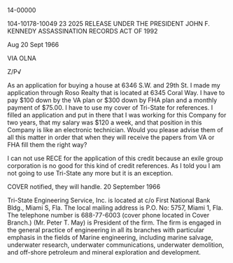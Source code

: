 14-00000

104-10178-10049 23 2025 RELEASE UNDER THE PRESIDENT JOHN F. KENNEDY ASSASSINATION RECORDS ACT OF 1992

Aug 20 Sept 1966

VIA OLNA

Z/P√

As an application for buying a house at 6346 S.W. and 29th St. I made my application through Roso Realty that is located at 6345 Coral Way. I have to pay $100 down by the VA plan or $300 down by FHA plan and a monthly payment of $75.00. I have to use my cover of Tri-State for references. I filled an application and put in there that I was working for this Company for two years, that my salary was $120 a week, and that position in this Company is like an electronic technician. Would you please advise them of all this matter in order that when they will receive the papers from VA or FHA fill them the right way?

I can not use RECE for the application of this credit because an exile group corporation is no good for this kind of credit references. As I told you I am not going to use Tri-State any more but it is an exception.

COVER notified, they will handle. 20 September 1966

Tri-State Engineering Service, Inc. is located at c/o First National Bank Bldg., Miami S, Fla. The local mailing address is P.O. No: 5757, Miami 1, Fla. The telephone number is 688-77-6003 (cover phone located in Cover Branch.) (Mr. Peter T. May) is President of the firm. The firm is engaged in the general practice of engineering in all its branches with particular emphasis in the fields of Marine engineering, including marine salvage, underwater research, underwater communications, underwater demolition, and off-shore petroleum and mineral exploration and development.
